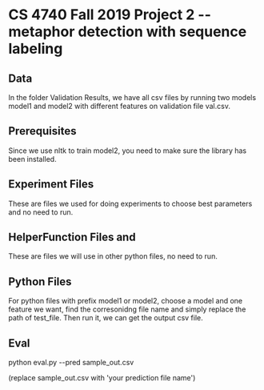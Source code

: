 # CS 4740 Fall 2019 Project 2 -- metaphor detection with sequence labeling

## Data
In the folder Validation Results, we have all csv files by running two models model1 and model2 with different features on validation file val.csv.

## Prerequisites
Since we use nltk to train model2, you need to make sure the library has been installed.

## Experiment Files
These are files we used for doing experiments to choose best parameters and no need to run.

## HelperFunction Files and 
These are files we will use in other python files, no need to run.

## Python Files
For python files with prefix model1 or model2, choose a model and one feature we want, find the corresonidng file name and simply replace the path of test_file. Then run it, we can get the output csv file.


## Eval

python eval.py --pred sample_out.csv

(replace sample_out.csv with 'your prediction file name')
